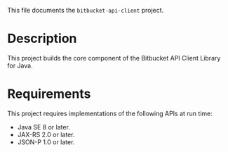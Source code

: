 This file documents the `bitbucket-api-client` project.

# Description

This project builds the core component of the Bitbucket API Client Library for
Java.

# Requirements

This project requires implementations of the following APIs at run time:

  - Java SE 8 or later.
  - JAX-RS 2.0 or later.
  - JSON-P 1.0 or later.
